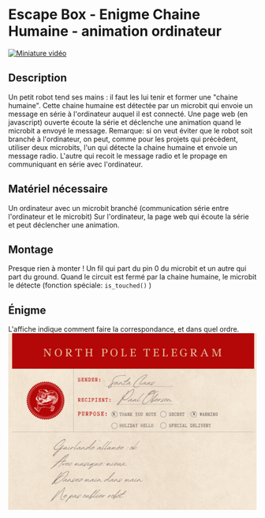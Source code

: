 # Escape Box - Enigme Chaine Humaine - animation ordinateur

[![Miniature vidéo](https://img.youtube.com/vi/kynYglUlyQ0/0.jpg)](https://www.youtube.com/watch?v=kynYglUlyQ0)

## Description
Un petit robot tend ses mains : il faut les lui tenir et former une "chaine humaine".
Cette chaine humaine est détectée par un microbit qui envoie un message en série à l'ordinateur auquel il est connecté.
Une page web (en javascript) ouverte écoute la série et déclenche une animation quand le microbit a envoyé le message.
Remarque: si on veut éviter que le robot soit branché à l'ordinateur, on peut, comme pour les projets qui précèdent, utiliser deux microbits, l'un qui détecte la chaine humaine et envoie un message radio. L'autre qui recoit le message radio et le propage en communiquant en série avec l'ordinateur.


## Matériel nécessaire
Un ordinateur avec un  microbit branché (communication série entre l'ordinateur et le microbit)
Sur l'ordinateur, la page web qui écoute la série et peut déclencher une animation.


## Montage
Presque rien à monter ! Un fil qui part du pin 0 du microbit et un autre qui part du ground. Quand le circuit est fermé par la chaine humaine, le microbit le détecte (fonction spéciale: `is_touched()` )

## Énigme
L'affiche indique comment faire la correspondance, et dans quel ordre.
![Affiche de l'énigme](escapebox_5_chainehumaine_affiche.png)




